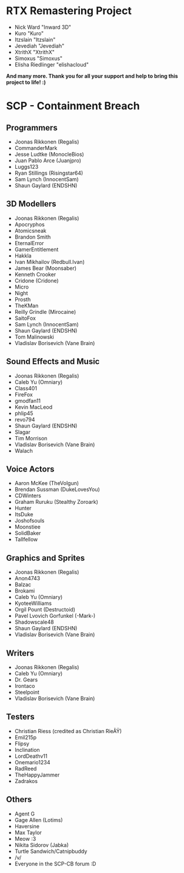 # RTX Remastering Project
- Nick Ward "Inward 3D"
- Kuro "Kuro"
- Itzslain "Itzslain"
- Jevediah "Jevediah"
- XtrithX "XtrithX"
- Simoxus "Simoxus"
- Elisha Riedlinger "elishacloud"

**And many more. Thank you for all your support and help to bring this project to life! :)**

# SCP - Containment Breach

## Programmers
- Joonas Rikkonen (Regalis)
- CommanderMark
- Jesse Ludtke (MonocleBios)
- Juan Pablo Arce (Juanjpro)
- Luggs123
- Ryan Stillings (Risingstar64)
- Sam Lynch (InnocentSam)
- Shaun Gaylard (ENDSHN)

## 3D Modellers
- Joonas Rikkonen (Regalis)
- Apocryphos
- Atomicsneak
- Brandon Smith
- EternalError
- GamerEntitlement
- Hakkla
- Ivan Mikhailov (Redbull.Ivan)
- James Bear (Moonsaber)
- Kenneth Crooker
- Cridone (Cridone)
- Micro
- Night
- Prosth
- TheKMan
- Reilly Grindle (Mirocaine)
- SaitoFox
- Sam Lynch (InnocentSam)
- Shaun Gaylard (ENDSHN)
- Tom Malinowski
- Vladislav Borisevich (Vane Brain)

## Sound Effects and Music
- Joonas Rikkonen (Regalis)
- Caleb Yu (Omniary)
- Class401
- FireFox
- gmodfan11
- Kevin MacLeod
- phlip45
- revo794
- Shaun Gaylard (ENDSHN)
- Slagar
- Tim Morrison
- Vladislav Borisevich (Vane Brain)
- Walach

## Voice Actors
- Aaron McKee (TheVolgun)
- Brendan Sussman (DukeLovesYou)
- CDWinters
- Graham Ruruku (Stealthy Zoroark)
- Hunter
- ItsDuke
- Joshofsouls
- Moonstiee
- SolidBaker
- Tallfellow

## Graphics and Sprites
- Joonas Rikkonen (Regalis)
- Anon4743
- Balzac
- Brokami
- Caleb Yu (Omniary)
- KyoteeWilliams
- Orgil Pount (Destructoid)
- Pavel Lvovich Gorfunkel (-Mark-)
- Shadowscale48
- Shaun Gaylard (ENDSHN)
- Vladislav Borisevich (Vane Brain)

## Writers
- Joonas Rikkonen (Regalis)
- Caleb Yu (Omniary)
- Dr. Gears
- Irontaco
- Steelpoint
- Vladislav Borisevich (Vane Brain)

## Testers
- Christian Riess (credited as Christian RieÃŸ)
- Emil215p
- Flipsy
- Inclination
- LordDeathv11
- Onemario1234
- RadReed
- TheHappyJammer
- Zadrakos

## Others
- Agent G
- Gage Allen (Lotims)
- Haversine
- Max Taylor
- Meow :3
- Nikita Sidorov (Jabka)
- Turtle Sandwich/Catnipbuddy
- /v/
- Everyone in the SCP-CB forum :D